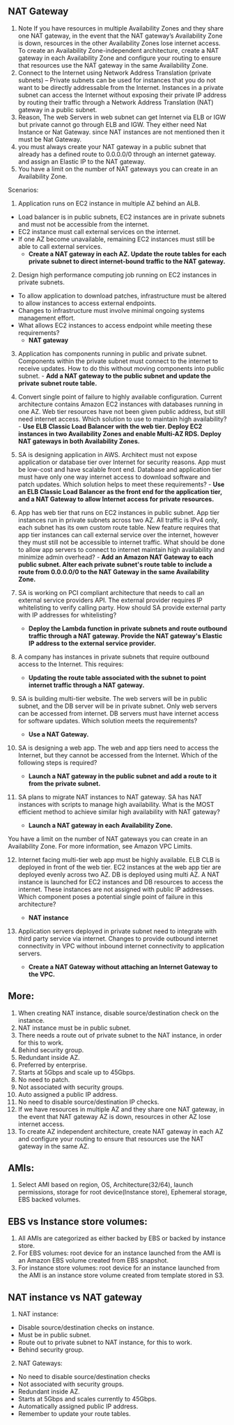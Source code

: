 ## NAT Gateway

1. Note If you have resources in multiple Availability Zones and they share one NAT gateway, in the event that the NAT gateway’s Availability Zone is down, resources in the other Availability Zones lose internet access. To create an Availability Zone-independent architecture, create a NAT gateway in each Availability Zone and configure your routing to ensure that resources use the NAT gateway in the same Availability Zone. 
2. Connect to the Internet using Network Address Translation (private subnets) – Private subnets can be used for instances that you do not want to be directly addressable from the Internet. Instances in a private subnet can access the Internet without exposing their private IP address by routing their traffic through a Network Address Translation (NAT) gateway in a public subnet.
3. Reason, The web Servers in web subnet can get Internet via ELB or IGW but private cannot go through ELB and IGW. They either need Nat Instance or Nat Gateway. since NAT instances are not mentioned then it must be Nat Gateway.
4. you must always create your NAT gateway in a public subnet that already has a defined route to 0.0.0.0/0 through an internet gateway. and assign an Elastic IP to the NAT gateway.
5. You have a limit on the number of NAT gateways you can create in an Availability Zone. 

Scenarios:

1. Application runs on EC2 instance in multiple AZ behind an ALB.
 - Load balancer is in public subnets, EC2 instances are in private subnets and must not be accessible from the internet.
 - EC2 instance must call external services on the internet.
 - If one AZ become unavailable, remaining EC2 instances must still be able to call external services.
    - **Create a NAT gateway in each AZ. Update the route tables for each private subnet to direct internet-bound traffic to the NAT gateway.**

2. Design high performance computing job running on EC2 instances in private subnets.
 - To allow application to download patches, infrastructure must be altered to allow instances to access external endpoints.
 - Changes to infrastructure must involve minimal ongoing systems management effort. 
 - What allows EC2 instances to access endpoint while meeting these requirements?
    - **NAT gateway**

3. Application has components running in public and private subnet. Components within the private subnet must connect to the internet to receive updates. How to do this without moving components into public subnet.
       - **Add a NAT gateway to the public subnet and update the private subnet route table.**

4. Convert single point of failure to highly available configuration. Current architecture contains Amazon EC2 instances with databases running in one AZ. Web tier resources have not been given public address, but still need internet access. Which solution to use to maintain high availability?
       - **Use ELB Classic Load Balancer with the web tier. Deploy EC2 instances in two Availability Zones and enable Multi-AZ RDS. Deploy NAT gateways in both Availability Zones.**

5. SA is designing application in AWS. Architect must not expose application or database tier over Internet for security reasons. App must be low-cost and have scalable front end. Database and application tier must have only one way internet access to download software and patch updates. Which solution helps to meet these requirements?
       - **Use an ELB Classic Load Balancer as the front end for the application tier, and a NAT Gateway to allow Internet access for private resources.**

6. App has web tier that runs on EC2 instances in public subnet. App tier instances run in private subnets across two AZ. All traffic is IPv4 only, each subnet has its own custom route table. New feature requires that app tier instances can call external service over the internet, however they must still not be accessible to internet traffic. What should be done to allow app servers to connect to internet maintain high availability and minimize admin overhead?
       - **Add an Amazon NAT Gateway to each public subnet. Alter each private subnet's route table to include a route from 0.0.0.0/0 to the NAT Gateway in the same Availability Zone.**

7. SA is working on PCI compliant architecture that needs to call an external service providers API. The external provider requires IP whitelisting to verify calling party. How should SA provide external party with IP addresses for whitelisting?
    - **Deploy the Lambda function in private subnets and route outbound traffic through a NAT gateway. Provide the NAT gateway's Elastic IP address to the external service provider.**

8. A company has instances in private subnets that require outbound access to the Internet. This requires:

    - **Updating the route table associated with the subnet to point internet traffic through a NAT gateway.**

9. SA is building multi-tier website. The web servers will be in public subnet, and the DB server will be in private subnet. Only web servers can be accessed from internet. DB servers must have internet access for software updates. Which solution meets the requirements?
    - **Use a NAT Gateway.**

10. SA is designing a web app. The web and app tiers need to access the Internet, but they cannot be accessed from the Internet. Which of the following steps is required?
    - **Launch a NAT gateway in the public subnet and add a route to it from the private subnet.**

11. SA plans to migrate NAT instances to NAT gateway. SA has NAT instances with scripts to manage high availability. What is the MOST efficient method to achieve similar high availability with NAT gateway?
    - **Launch a NAT gateway in each Availability Zone.**

You have a limit on the number of NAT gateways you can create in an Availability Zone. For more information, see Amazon VPC Limits.

12. Internet facing multi-tier web app must be highly available. ELB CLB is deployed in front of the web tier. EC2 instances at the web app tier are deployed evenly across two AZ. DB is deployed using multi AZ. A NAT instance is launched for EC2 instances and DB resources to access the internet. These instances are not assigned with public IP addresses. Which component poses a potential single point of failure in this architecture? 
    - **NAT instance**

13. Application servers deployed in private subnet need to integrate with third party service via internet. Changes to provide outbound internet connectivity in VPC without inbound internet connectivity to application servers.
       - **Create a NAT Gateway without attaching an Internet Gateway to the VPC.**



## More:

1. When creating NAT instance, disable source/destination check on the instance.
2. NAT instance must be in public subnet.
3. There needs a route out of private subnet to the NAT instance, in order for this to work.
4. Behind security group.
5. Redundant inside AZ.
6. Preferred by enterprise.
7. Starts at 5Gbps and scale up to 45Gbps.
8. No need to patch.
9. Not associated with security groups.
10. Auto assigned a public IP address.
11. No need to disable source/destination IP checks.
12. If we have resources in multiple AZ and they share one NAT gateway, in the event that NAT gateway AZ is down, resources in other AZ lose internet access.
13. To create AZ independent architecture, create NAT gateway in each AZ and configure your routing to ensure that resources use the NAT gateway in the same AZ.

## AMIs:
1. Select AMI based on region, OS, Architecture(32/64), launch permissions, storage for root device(Instance store), Ephemeral storage, EBS backed volumes.

## EBS vs Instance store volumes:
1. All AMIs are categorized as either backed by EBS or backed by instance store.
2. For EBS volumes: root device for an instance launched from the AMI is an Amazon EBS volume created from EBS snapshot.
3. For instance store volumes: root device for an instance launched from the AMI is an instance store volume created from template stored in S3.


## NAT instance vs NAT gateway
1. NAT instance:
 - Disable source/destination checks on instance.
 - Must be in public subnet.
 - Route out to private subnet to NAT instance, for this to work.
 - Behind security group.

2. NAT Gateways:
 - No need to disable source/destination checks
 - Not associated with security groups.
 - Redundant inside AZ.
 - Starts at 5Gbps and scales currently to 45Gbps.
 - Automatically assigned public IP address.
 - Remember to update your route tables.

